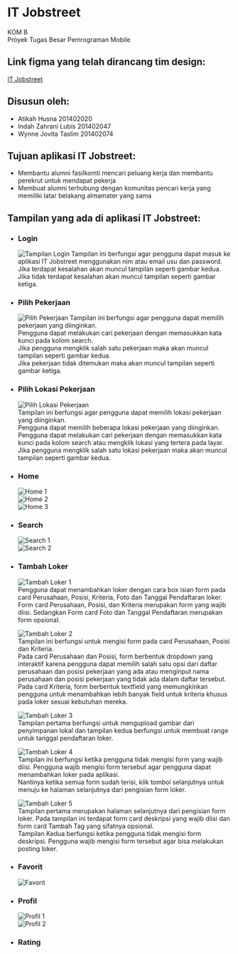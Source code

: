 # IT Jobstreet
KOM B\
Proyek Tugas Besar Pemrograman Mobile

## Link figma yang telah dirancang tim design:
[IT Jobstreet](https://www.figma.com/file/a89hDq6WF8QqWxgDpkBd8k/IT-JobStreet?type=design&node-id=42-2673&mode=design&t=ApOfmFkvyTgiPHi8-0)

## Disusun oleh:
- Atikah Husna 201402020
- Indah Zahrani Lubis 201402047
- Wynne Jovita Taslim 201402074

## Tujuan aplikasi IT Jobstreet:
- Membantu alumni fasilkomti mencari peluang kerja dan membantu perekrut untuk mendapat pekerja
- Membuat alumni terhubung dengan komunitas pencari kerja yang memiliki latar belakang almamater yang sama

## Tampilan yang ada di aplikasi IT Jobstreet:
- ### Login
  ![Tampilan Login](screenshots/login.png)
  Tampilan ini berfungsi agar pengguna dapat masuk ke aplikasi IT Jobstreet menggunakan nim atau email usu dan password.\
  Jika terdapat kesalahan akan muncul tampilan seperti gambar kedua.\
  Jika tidak terdapat kesalahan akan muncul tampilan seperti gambar ketiga.
- ### Pilih Pekerjaan
  ![Pilih Pekerjaan](screenshots/pilih%20pekerjaan.png)
  Tampilan ini berfungsi agar pengguna dapat memilih pekerjaan yang diinginkan.\
  Pengguna dapat melakukan cari pekerjaan dengan memasukkan kata kunci pada kolom search.\
  Jika pengguna mengklik salah satu pekerjaan maka akan muncul tampilan seperti gambar kedua.\
  Jika pekerjaan tidak ditemukan maka akan muncul tampilan seperti gambar ketiga.
- ### Pilih Lokasi Pekerjaan
  ![Pilih Lokasi Pekerjaan](screenshots/pilih%20lokasi%20pekerjaan.png)\
  Tampilan ini berfungsi agar pengguna dapat memilih lokasi pekerjaan yang diinginkan.\
  Pengguna dapat memilih beberapa lokasi pekerjaan yang diinginkan.\
  Pengguna dapat melakukan cari pekerjaan dengan memasukkan kata kunci pada kolom search atau mengklik lokasi yang tertera pada layar.\
  Jika pengguna mengklik salah satu lokasi pekerjaan maka akan muncul tampilan seperti gambar kedua.
- ### Home
  ![Home 1](screenshots/home1.png)\
  ![Home 2](screenshots/home2.png)\
  ![Home 3](screenshots/home3.png)
- ### Search
  ![Search 1](screenshots/search1.png)\
  ![Search 2](screenshots/search2.png)
- ### Tambah Loker
  ![Tambah Loker 1](screenshots/tambah1.png)\
  Pengguna dapat menambahkan loker dengan cara box isian form pada card Perusahaan, Posisi, Kriteria, Foto dan Tanggal Pendaftaran loker.\
  Form card Perusahaan, Posisi, dan Kriteria merupakan form yang wajib diisi. Sedangkan Form card Foto dan Tanggal Pendaftaran merupakan form opsional.
  
  ![Tambah Loker 2](screenshots/tambah2.png)\
  Tampilan ini berfungsi untuk mengisi form pada card Perusahaan, Posisi dan Kriteria. \
  Pada card Perusahaan dan Posisi, form berbentuk dropdown yang interaktif karena pengguna dapat memilih salah satu opsi dari daftar perusahaan dan posisi pekerjaan yang ada atau menginput nama perusahaan dan posisi pekerjaan yang tidak ada dalam daftar tersebut.\
  Pada card Kriteria, form berbentuk textfield yang memungkinkan pengguna untuk menambahkan lebih banyak field untuk kriteria khusus pada loker sesuai kebutuhan mereka.
  
  ![Tambah Loker 3](screenshots/tambah3.png)\
  Tampilan pertama berfungsi untuk mengupload gambar dari penyimpanan lokal dan tampilan kedua berfungsi untuk membuat range untuk tanggal pendaftaran loker.
  
  ![Tambah Loker 4](screenshots/tambah4.png)\
  Tampilan ini berfungsi ketika pengguna tidak mengisi form yang wajib diisi. Pengguna wajib mengisi form tersebut agar pengguna dapat menambahkan loker pada aplikasi. \
  Nantinya ketika semua form sudah terisi, klik tombol selanjutnya untuk menuju ke halaman selanjutnya dari pengisian form loker.
  
  ![Tambah Loker 5](screenshots/tambah5.png)\
  Tampilan pertama merupakan halaman selanjutnya dari pengisian form loker. Pada tampilan ini terdapat form card deskripsi yang wajib diisi dan form card Tambah Tag yang sifatnya opsional. \
  Tampilan Kedua berfungsi ketika pengguna tidak mengisi form deskripsi. Pengguna wajib mengisi form tersebut agar bisa melakukan posting loker.
  
- ### Favorit
  ![Favorit](screenshots/favorit.png)
- ### Profil
  ![Profil 1](screenshots/profil1.png)\
  ![Profil 2](screenshots/profil2.png)
- ### Rating
